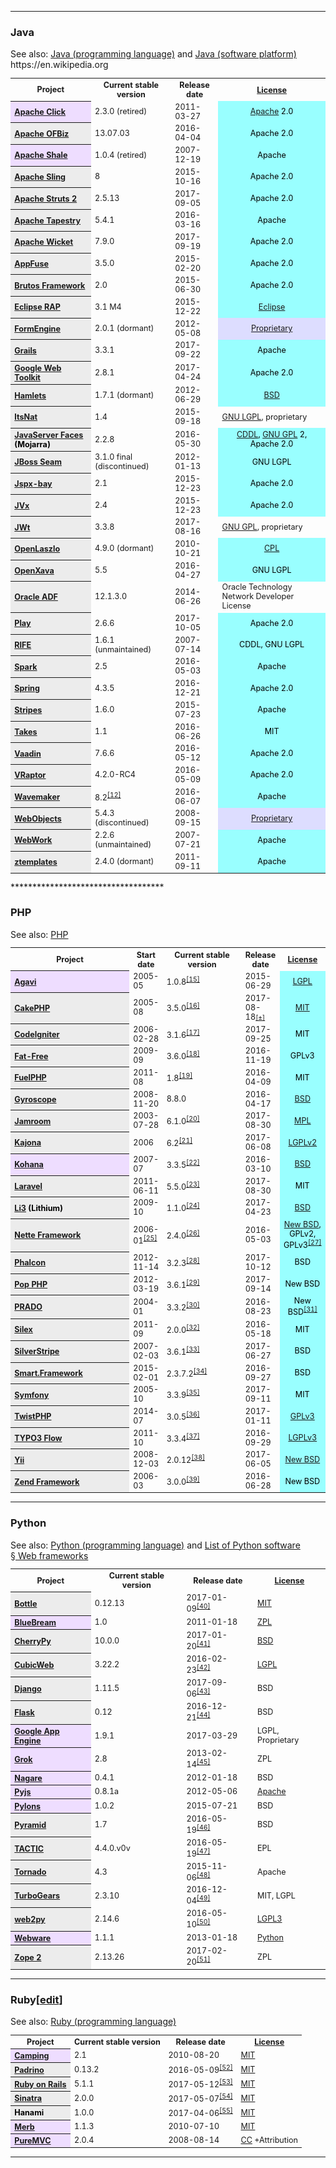 
***********************************************************
<h3><span class="mw-headline" id="Java">Java</span></span></h3>
<div role="note" class="hatnote navigation-not-searchable">See also: <a href="https://en.wikipedia.org/wiki/Java_(programming_language)" title="Java (programming language)">Java (programming language)</a> and <a href="https://en.wikipedia.org/wiki/Java_(software_platform)" title="Java (software platform)">Java (software platform)</a></div>
<table class="wikitable sortable" style="font-size: 90%">
<tr>
<th>Project</th>
<th>Current stable version</th>
<th>Release date</th>
<th><a href="https://en.wikipedia.org/wiki/License" title="License">License</a></th>
</tr>
<tr>
<th style="background: #edf; color: black; vertical-align: middle; text-align: left; font-weight: bolder;" class="rh heading table-rh"><a href="https://en.wikipedia.org/wiki/Apache_Click" title="Apache Click">Apache Click</a></th>
<td>2.3.0 (retired)</td>
<td>2011-03-27</td>
<td style="background: #9FF; color: black; vertical-align: middle; text-align: center;" class="free table-free"><a href="https://en.wikipedia.org/wiki/Apache_Software_License" class="mw-redirect" title="Apache Software License">Apache</a> 2.0</td>
</tr>
<tr>
<th style="background: #ececec; color: black; font-weight: bold; vertical-align: middle; text-align: left;" class="table-rh"><a href="https://en.wikipedia.org/wiki/Apache_OFBiz" title="Apache OFBiz">Apache OFBiz</a></th>
<td>13.07.03</td>
<td>2016-04-04</td>
<td style="background: #9FF; color: black; vertical-align: middle; text-align: center;" class="free table-free">Apache 2.0</td>
</tr>
<tr>
<th style="background: #edf; color: black; vertical-align: middle; text-align: left; font-weight: bolder;" class="rh heading table-rh"><a href="https://en.wikipedia.org/wiki/Shale_Framework_(software)" class="mw-redirect" title="Shale Framework (software)">Apache Shale</a></th>
<td>1.0.4 (retired)</td>
<td>2007-12-19</td>
<td style="background: #9FF; color: black; vertical-align: middle; text-align: center;" class="free table-free">Apache</td>
</tr>
<tr>
<th style="background: #ececec; color: black; font-weight: bold; vertical-align: middle; text-align: left;" class="table-rh"><a href="https://en.wikipedia.org/wiki/Apache_Sling" title="Apache Sling">Apache Sling</a></th>
<td>8</td>
<td>2015-10-16</td>
<td style="background: #9FF; color: black; vertical-align: middle; text-align: center;" class="free table-free">Apache 2.0</td>
</tr>
<tr>
<th style="background: #ececec; color: black; font-weight: bold; vertical-align: middle; text-align: left;" class="table-rh"><a href="https://en.wikipedia.org/wiki/Apache_Struts_2" title="Apache Struts 2">Apache Struts 2</a></th>
<td>2.5.13</td>
<td>2017-09-05</td>
<td style="background: #9FF; color: black; vertical-align: middle; text-align: center;" class="free table-free">Apache 2.0</td>
</tr>
<tr>
<th style="background: #ececec; color: black; font-weight: bold; vertical-align: middle; text-align: left;" class="table-rh"><a href="https://en.wikipedia.org/wiki/Apache_Tapestry" title="Apache Tapestry">Apache Tapestry</a></th>
<td>5.4.1</td>
<td>2016-03-16</td>
<td style="background: #9FF; color: black; vertical-align: middle; text-align: center;" class="free table-free">Apache</td>
</tr>
<tr>
<th style="background: #ececec; color: black; font-weight: bold; vertical-align: middle; text-align: left;" class="table-rh"><a href="https://en.wikipedia.org/wiki/Apache_Wicket" title="Apache Wicket">Apache Wicket</a></th>
<td>7.9.0</td>
<td>2017-09-19</td>
<td style="background: #9FF; color: black; vertical-align: middle; text-align: center;" class="free table-free">Apache 2.0</td>
</tr>
<tr>
<th style="background: #ececec; color: black; font-weight: bold; vertical-align: middle; text-align: left;" class="table-rh"><a href="https://en.wikipedia.org/wiki/AppFuse" title="AppFuse">AppFuse</a></th>
<td>3.5.0</td>
<td>2015-02-20</td>
<td style="background: #9FF; color: black; vertical-align: middle; text-align: center;" class="free table-free">Apache 2.0</td>
</tr>
<tr>
<th style="background: #ececec; color: black; font-weight: bold; vertical-align: middle; text-align: left;" class="table-rh"><a href="https://en.wikipedia.org/wiki/Brutos_Framework" title="Brutos Framework">Brutos Framework</a></th>
<td>2.0</td>
<td>2015-06-30</td>
<td style="background: #9FF; color: black; vertical-align: middle; text-align: center;" class="free table-free">Apache 2.0</td>
</tr>
<tr>
<th style="background: #ececec; color: black; font-weight: bold; vertical-align: middle; text-align: left;" class="table-rh"><a href="https://en.wikipedia.org/wiki/Remote_Application_Platform" title="Remote Application Platform">Eclipse RAP</a></th>
<td>3.1 M4</td>
<td>2015-12-22</td>
<td style="background: #9FF; color: black; vertical-align: middle; text-align: center;" class="free table-free"><a href="https://en.wikipedia.org/wiki/Eclipse_Public_License" title="Eclipse Public License">Eclipse</a></td>
</tr>
<tr>
<th style="background: #ececec; color: black; font-weight: bold; vertical-align: middle; text-align: left;" class="table-rh"><a href="https://en.wikipedia.org/wiki/FormEngine" title="FormEngine">FormEngine</a></th>
<td>2.0.1 (dormant)</td>
<td>2012-05-08</td>
<td style="background: #ddf; vertical-align: middle; text-align: center;" class="table-proprietary"><a href="https://en.wikipedia.org/wiki/Proprietary_software" title="Proprietary software">Proprietary</a></td>
</tr>
<tr>
<th style="background: #ececec; color: black; font-weight: bold; vertical-align: middle; text-align: left;" class="table-rh"><a href="https://en.wikipedia.org/wiki/Grails_(framework)" title="Grails (framework)">Grails</a></th>
<td>3.3.1</td>
<td>2017-09-22</td>
<td style="background: #9FF; color: black; vertical-align: middle; text-align: center;" class="free table-free">Apache</td>
</tr>
<tr>
<th style="background: #ececec; color: black; font-weight: bold; vertical-align: middle; text-align: left;" class="table-rh"><a href="https://en.wikipedia.org/wiki/Google_Web_Toolkit" title="Google Web Toolkit">Google Web Toolkit</a></th>
<td>2.8.1</td>
<td>2017-04-24</td>
<td style="background: #9FF; color: black; vertical-align: middle; text-align: center;" class="free table-free">Apache 2.0</td>
</tr>
<tr>
<th style="background: #ececec; color: black; font-weight: bold; vertical-align: middle; text-align: left;" class="table-rh"><a href="https://en.wikipedia.org/wiki/Hamlets" title="Hamlets">Hamlets</a></th>
<td>1.7.1 (dormant)</td>
<td>2012-06-29</td>
<td style="background: #9FF; color: black; vertical-align: middle; text-align: center;" class="free table-free"><a href="https://en.wikipedia.org/wiki/BSD_licenses" title="BSD licenses">BSD</a></td>
</tr>
<tr>
<th style="background: #ececec; color: black; font-weight: bold; vertical-align: middle; text-align: left;" class="table-rh"><a href="https://en.wikipedia.org/wiki/ItsNat" title="ItsNat">ItsNat</a></th>
<td>1.4</td>
<td>2015-09-18</td>
<td><a href="/wiki/GNU_Lesser_General_Public_License" title="GNU Lesser General Public License">GNU LGPL</a>, proprietary</td>
</tr>
<tr>
<th style="background: #ececec; color: black; font-weight: bold; vertical-align: middle; text-align: left;" class="table-rh"><a href="https://en.wikipedia.org/wiki/JavaServer_Faces" title="JavaServer Faces">JavaServer Faces</a> (Mojarra)</th>
<td>2.2.8</td>
<td>2016-05-30</td>https://en.wikipedia.org
<td style="background: #9FF; color: black; vertical-align: middle; text-align: center;" class="free table-free"><a href="https://en.wikipedia.org/wiki/Common_Development_and_Distribution_License" title="Common Development and Distribution License">CDDL</a>, <a href="https://en.wikipedia.org/wiki/GNU_General_Public_License" title="GNU General Public License">GNU GPL</a> 2, Apache 2.0</td>
</tr>
<tr>
<th style="background: #ececec; color: black; font-weight: bold; vertical-align: middle; text-align: left;" class="table-rh"><a href="https://en.wikipedia.org/wiki/JBoss_Seam" title="JBoss Seam">JBoss Seam</a></th>
<td>3.1.0 final (discontinued)</td>
<td>2012-01-13</td>
<td style="background: #9FF; color: black; vertical-align: middle; text-align: center;" class="free table-free">GNU LGPL</td>
</tr>
<tr>
<th style="background: #ececec; color: black; font-weight: bold; vertical-align: middle; text-align: left;" class="table-rh"><a href="https://en.wikipedia.org/wiki/Jspx-bay" title="Jspx-bay">Jspx-bay</a></th>
<td>2.1</td>
<td>2015-12-23</td>
<td style="background: #9FF; color: black; vertical-align: middle; text-align: center;" class="free table-free">Apache 2.0</td>
</tr>
<tr>
<th style="background: #ececec; color: black; font-weight: bold; vertical-align: middle; text-align: left;" class="table-rh"><a href="https://en.wikipedia.org/wiki/JVx_(Framework)" title="JVx (Framework)">JVx</a></th>
<td>2.4</td>
<td>2015-12-23</td>
<td style="background: #9FF; color: black; vertical-align: middle; text-align: center;" class="free table-free">Apache 2.0</td>
</tr>
<tr>
<th style="background: #ececec; color: black; font-weight: bold; vertical-align: middle; text-align: left;" class="table-rh"><a href="https://en.wikipedia.org/wiki/JWt_(Java_web_toolkit)" title="JWt (Java web toolkit)">JWt</a></th>
<td>3.3.8</td>
<td>2017-08-16</td>
<td><a href="https://en.wikipedia.org/wiki/GNU_General_Public_License" title="GNU General Public License">GNU GPL</a>, proprietary</td>
</tr>
<tr>
<th style="background: #ececec; color: black; font-weight: bold; vertical-align: middle; text-align: left;" class="table-rh"><a href="https://en.wikipedia.org/wiki/OpenLaszlo" title="OpenLaszlo">OpenLaszlo</a></th>
<td>4.9.0 (dormant)</td>
<td>2010-10-21</td>
<td style="background: #9FF; color: black; vertical-align: middle; text-align: center;" class="free table-free"><a href="https://en.wikipedia.org/wiki/Common_Public_License" title="Common Public License">CPL</a></td>
</tr>
<tr>
<th style="background: #ececec; color: black; font-weight: bold; vertical-align: middle; text-align: left;" class="table-rh"><a href="https://en.wikipedia.org/wiki/OpenXava" title="OpenXava">OpenXava</a></th>
<td>5.5</td>
<td>2016-04-27</td>
<td style="background: #9FF; color: black; vertical-align: middle; text-align: center;" class="free table-free">GNU LGPL</td>
</tr>
<tr>
<th style="background: #ececec; color: black; font-weight: bold; vertical-align: middle; text-align: left;" class="table-rh"><a href="https://en.wikipedia.org/wiki/Oracle_Application_Development_Framework" title="Oracle Application Development Framework">Oracle ADF</a></th>
<td>12.1.3.0</td>
<td>2014-06-26</td>
<td>Oracle Technology Network Developer License</td>
</tr>
<tr>
<th style="background: #ececec; color: black; font-weight: bold; vertical-align: middle; text-align: left;" class="table-rh"><a href="https://en.wikipedia.org/wiki/Play_Framework" title="Play Framework">Play</a></th>
<td>2.6.6</td>
<td>2017-10-05</td>
<td style="background: #9FF; color: black; vertical-align: middle; text-align: center;" class="free table-free">Apache 2.0</td>
</tr>
<tr>
<th style="background: #ececec; color: black; font-weight: bold; vertical-align: middle; text-align: left;" class="table-rh"><a href="https://en.wikipedia.org/wiki/RIFE" title="RIFE">RIFE</a></th>
<td>1.6.1 (unmaintained)</td>
<td>2007-07-14</td>
<td style="background: #9FF; color: black; vertical-align: middle; text-align: center;" class="free table-free">CDDL, GNU LGPL</td>
</tr>
<tr>
<th style="background: #ececec; color: black; font-weight: bold; vertical-align: middle; text-align: left;" class="table-rh"><a href="https://en.wikipedia.org/wiki/Spark_(software)" title="Spark (software)">Spark</a></th>
<td>2.5</td>
<td>2016-05-03</td>
<td style="background: #9FF; color: black; vertical-align: middle; text-align: center;" class="free table-free">Apache</td>
</tr>
<tr>
<th style="background: #ececec; color: black; font-weight: bold; vertical-align: middle; text-align: left;" class="table-rh"><a href="https://en.wikipedia.org/wiki/Spring_Framework" title="Spring Framework">Spring</a></th>
<td>4.3.5</td>
<td>2016-12-21</td>
<td style="background: #9FF; color: black; vertical-align: middle; text-align: center;" class="free table-free">Apache 2.0</td>
</tr>
<tr>
<th style="background: #ececec; color: black; font-weight: bold; vertical-align: middle; text-align: left;" class="table-rh"><a href="https://en.wikipedia.org/wiki/Stripes_(framework)" title="Stripes (framework)">Stripes</a></th>
<td>1.6.0</td>
<td>2015-07-23</td>
<td style="background: #9FF; color: black; vertical-align: middle; text-align: center;" class="free table-free">Apache</td>
</tr>
<tr>
<th style="background: #ececec; color: black; font-weight: bold; vertical-align: middle; text-align: left;" class="table-rh"><a href="https://en.wikipedia.org/wiki/Takes_(framework)" title="Takes (framework)">Takes</a></th>
<td>1.1</td>
<td>2016-06-26</td>
<td style="background: #9FF; color: black; vertical-align: middle; text-align: center;" class="free table-free">MIT</td>
</tr>
<tr>
<th style="background: #ececec; color: black; font-weight: bold; vertical-align: middle; text-align: left;" class="table-rh"><a href="https://en.wikipedia.org/wiki/Vaadin" title="Vaadin">Vaadin</a></th>
<td>7.6.6</td>
<td>2016-05-12</td>
<td style="background: #9FF; color: black; vertical-align: middle; text-align: center;" class="free table-free">Apache 2.0</td>
</tr>
<tr>
<th style="background: #ececec; color: black; font-weight: bold; vertical-align: middle; text-align: left;" class="table-rh"><a href="https://en.wikipedia.org/wiki/VRaptor" title="VRaptor">VRaptor</a></th>
<td>4.2.0-RC4</td>
<td>2016-05-09</td>
<td style="background: #9FF; color: black; vertical-align: middle; text-align: center;" class="free table-free">Apache 2.0</td>
</tr>
<tr>
<th style="background: #ececec; color: black; font-weight: bold; vertical-align: middle; text-align: left;" class="table-rh"><a href="https://en.wikipedia.org/wiki/Wavemaker" class="mw-redirect" title="Wavemaker">Wavemaker</a></th>
<td>8.2<sup id="cite_ref-12" class="reference"><a href="#cite_note-12">[12]</a></sup></td>
<td>2016-06-07</td>
<td style="background: #9FF; color: black; vertical-align: middle; text-align: center;" class="free table-free">Apache</td>
</tr>
<tr>
<th style="background: #ececec; color: black; font-weight: bold; vertical-align: middle; text-align: left;" class="table-rh"><a href="https://en.wikipedia.org/wiki/WebObjects" title="WebObjects">WebObjects</a></th>
<td>5.4.3 (discontinued)</td>
<td>2008-09-15</td>
<td style="background: #ddf; vertical-align: middle; text-align: center;" class="table-proprietary"><a href="https://en.wikipedia.org/wiki/Proprietary_software" title="Proprietary software">Proprietary</a></td>
</tr>
<tr>
<th style="background: #ececec; color: black; font-weight: bold; vertical-align: middle; text-align: left;" class="table-rh"><a href="https://en.wikipedia.org/wiki/WebWork" title="WebWork">WebWork</a></th>
<td>2.2.6 (unmaintained)</td>
<td>2007-07-21</td>
<td style="background: #9FF; color: black; vertical-align: middle; text-align: center;" class="free table-free">Apache</td>
</tr>
<tr>
<th style="background: #ececec; color: black; font-weight: bold; vertical-align: middle; text-align: left;" class="table-rh"><a href="https://en.wikipedia.org/wiki/Ztemplates" class="mw-redirect" title="Ztemplates">ztemplates</a></th>
<td>2.4.0 (dormant)</td>
<td>2011-09-11</td>
<td style="background: #9FF; color: black; vertical-align: middle; text-align: center;" class="free table-free">Apache</td>
</tr>
</table>
***********************************


<h3><span class="mw-headline" id="PHP">PHP</span></span></span></h3>
<div role="note" class="hatnote navigation-not-searchable">See also: <a href="https://en.wikipedia.org/wiki/PHP" title="PHP">PHP</a></div>
<table class="wikitable sortable" style="font-size: 90%">
<tr>
<th style="width:140pt;">Project</th>
<th>Start date</th>
<th style="width:90pt;">Current stable version</th>
<th>Release date</th>
<th><a href="https://en.wikipedia.org/wiki/Software_license" title="Software license">License</a></th>
</tr>
<tr>
<th style="background: #edf; color: black; vertical-align: middle; text-align: left; font-weight: bolder;" class="rh heading table-rh"><a href="https://en.wikipedia.org/wiki/Agavi" title="Agavi">Agavi</a></th>
<td>2005-05</td>
<td>1.0.8<sup id="cite_ref-agavi_release_15-0" class="reference"><a href="#cite_note-agavi_release-15">[15]</a></sup></td>
<td>2015-06-29</td>
<td style="background: #9FF; color: black; vertical-align: middle; text-align: center;" class="free table-free"><a href="https://en.wikipedia.org/wiki/GNU_Lesser_General_Public_License" title="GNU Lesser General Public License">LGPL</a></td>
</tr>
<tr>
<th style="background: #ececec; color: black; font-weight: bold; vertical-align: middle; text-align: left;" class="table-rh"><a href="https://en.wikipedia.org/wiki/CakePHP" title="CakePHP">CakePHP</a></th>
<td>2005-08</td>
<td>3.5.0<sup id="cite_ref-cakephp_release_16-0" class="reference"><a href="#cite_note-cakephp_release-16">[16]</a></sup></td>
<td>2017-08-18<small class="plainlinks"><a class="external text" href="//en.wikipedia.org/w/index.php?title=Template:CakePHP_version&amp;action=edit">[±]</a></small></td>
<td style="background: #9FF; color: black; vertical-align: middle; text-align: center;" class="free table-free"><a href="https://en.wikipedia.org/wiki/MIT_License" title="MIT License">MIT</a></td>
</tr>
<tr>
<th style="background: #ececec; color: black; font-weight: bold; vertical-align: middle; text-align: left;" class="table-rh"><a href="https://en.wikipedia.org/wiki/CodeIgniter" title="CodeIgniter">CodeIgniter</a></th>
<td>2006-02-28</td>
<td>3.1.6<sup id="cite_ref-ci_release_17-0" class="reference"><a href="#cite_note-ci_release-17">[17]</a></sup></td>
<td>2017-09-25</td>
<td style="background: #9FF; color: black; vertical-align: middle; text-align: center;" class="free table-free">MIT</td>
</tr>
<tr>
<th style="background: #ececec; color: black; font-weight: bold; vertical-align: middle; text-align: left;" class="table-rh"><a href="https://en.wikipedia.org/wiki/Fat-Free_Framework" title="Fat-Free Framework">Fat-Free</a></th>
<td>2009-09</td>
<td>3.6.0<sup id="cite_ref-fatfreegit_18-0" class="reference"><a href="#cite_note-fatfreegit-18">[18]</a></sup></td>
<td>2016-11-19</td>
<td style="background: #9FF; color: black; vertical-align: middle; text-align: center;" class="free table-free">GPLv3</td>
</tr>
<tr>
<th style="background: #ececec; color: black; font-weight: bold; vertical-align: middle; text-align: left;" class="table-rh"><a href="https://en.wikipedia.org/wiki/FuelPHP" title="FuelPHP">FuelPHP</a></th>
<td>2011-08</td>
<td>1.8<sup id="cite_ref-fuel_release_19-0" class="reference"><a href="#cite_note-fuel_release-19">[19]</a></sup></td>
<td>2016-04-09</td>
<td style="background: #9FF; color: black; vertical-align: middle; text-align: center;" class="free table-free">MIT</td>
</tr>
<tr>
<th style="background: #ececec; color: black; font-weight: bold; vertical-align: middle; text-align: left;" class="table-rh"><a href="https://en.wikipedia.org/wiki/Gyroscope_(software)" title="Gyroscope (software)">Gyroscope</a></th>
<td>2008-11-20</td>
<td>8.8.0</td>
<td>2016-04-17</td>
<td style="background: #9FF; color: black; vertical-align: middle; text-align: center;" class="free table-free"><a href="https://en.wikipedia.org/wiki/BSD_licenses" title="BSD licenses">BSD</a></td>
</tr>
<tr>
<th style="background: #ececec; color: black; font-weight: bold; vertical-align: middle; text-align: left;" class="table-rh"><a href="https://en.wikipedia.org/wiki/Jamroom" title="Jamroom">Jamroom</a></th>
<td>2003-07-28</td>
<td>6.1.0<sup id="cite_ref-jamroom_release_20-0" class="reference"><a href="#cite_note-jamroom_release-20">[20]</a></sup></td>
<td>2017-08-30</td>
<td style="background: #9FF; color: black; vertical-align: middle; text-align: center;" class="free table-free"><a href="https://en.wikipedia.org/wiki/Mozilla_Public_License" title="Mozilla Public License">MPL</a></td>
</tr>
<tr>
<th style="background: #ececec; color: black; font-weight: bold; vertical-align: middle; text-align: left;" class="table-rh"><a href="https://en.wikipedia.org/wiki/Kajona" title="Kajona">Kajona</a></th>
<td>2006</td>
<td>6.2<sup id="cite_ref-kajona_release_21-0" class="reference"><a href="#cite_note-kajona_release-21">[21]</a></sup></td>
<td>2017-06-08</td>
<td style="background: #9FF; color: black; vertical-align: middle; text-align: center;" class="free table-free"><a href="https://en.wikipedia.org/wiki/GNU_Lesser_General_Public_License" title="GNU Lesser General Public License">LGPLv2</a></td>
</tr>
<tr>
<th style="background: #edf; color: black; vertical-align: middle; text-align: left; font-weight: bolder;" class="rh heading table-rh"><a href="https://en.wikipedia.org/wiki/Kohana_(framework)" title="Kohana (framework)">Kohana</a></th>
<td>2007-07</td>
<td>3.3.5<sup id="cite_ref-kohana_release_22-0" class="reference"><a href="#cite_note-kohana_release-22">[22]</a></sup></td>
<td>2016-03-10</td>
<td style="background: #9FF; color: black; vertical-align: middle; text-align: center;" class="free table-free"><a href="https://en.wikipedia.org/wiki/BSD_licenses" title="BSD licenses">BSD</a></td>
</tr>
<tr>
<th style="background: #ececec; color: black; font-weight: bold; vertical-align: middle; text-align: left;" class="table-rh"><a href="https://en.wikipedia.org/wiki/Laravel" title="Laravel">Laravel</a></th>
<td>2011-06-11</td>
<td>5.5.0<sup id="cite_ref-23" class="reference"><a href="#cite_note-23">[23]</a></sup></td>
<td>2017-08-30</td>
<td style="background: #9FF; color: black; vertical-align: middle; text-align: center;" class="free table-free">MIT</td>
</tr>
<tr>
<th style="background: #ececec; color: black; font-weight: bold; vertical-align: middle; text-align: left;" class="table-rh"><a href="https://en.wikipedia.org/wiki/Li3_(software)" title="Li3 (software)">Li3</a> (Lithium)</th>
<td>2009-10</td>
<td>1.1.0<sup id="cite_ref-li3_release_24-0" class="reference"><a href="#cite_note-li3_release-24">[24]</a></sup></td>
<td>2017-04-23</td>
<td style="background: #9FF; color: black; vertical-align: middle; text-align: center;" class="free table-free"><a href="https://en.wikipedia.org/wiki/BSD_licenses" title="BSD licenses">BSD</a></td>
</tr>
<tr>
<th style="background: #ececec; color: black; font-weight: bold; vertical-align: middle; text-align: left;" class="table-rh"><a href="https://en.wikipedia.org/wiki/Nette_Framework" title="Nette Framework">Nette Framework</a></th>
<td>2006-01<sup id="cite_ref-25" class="reference"><a href="#cite_note-25">[25]</a></sup></td>
<td>2.4.0<sup id="cite_ref-26" class="reference"><a href="#cite_note-26">[26]</a></sup></td>
<td>2016-05-03</td>
<td style="background: #9FF; color: black; vertical-align: middle; text-align: center;" class="free table-free"><a href="https://en.wikipedia.org/wiki/New_BSD_License" class="mw-redirect" title="New BSD License">New BSD</a>, GPLv2, GPLv3<sup id="cite_ref-27" class="reference"><a href="#cite_note-27">[27]</a></sup></td>
</tr>
<tr>
<th style="background: #ececec; color: black; font-weight: bold; vertical-align: middle; text-align: left;" class="table-rh"><a href="https://en.wikipedia.org/wiki/Phalcon_(framework)" title="Phalcon (framework)">Phalcon</a></th>
<td>2012-11-14</td>
<td>3.2.3<sup id="cite_ref-phalcon_release_28-0" class="reference"><a href="#cite_note-phalcon_release-28">[28]</a></sup></td>
<td>2017-10-12</td>
<td style="background: #9FF; color: black; vertical-align: middle; text-align: center;" class="free table-free">BSD</td>
</tr>
<tr>
<th style="background: #ececec; color: black; font-weight: bold; vertical-align: middle; text-align: left;" class="table-rh"><a href="https://en.wikipedia.org/wiki/Pop_PHP_Framework" title="Pop PHP Framework">Pop PHP</a></th>
<td>2012-03-19</td>
<td>3.6.1<sup id="cite_ref-29" class="reference"><a href="#cite_note-29">[29]</a></sup></td>
<td>2017-09-14</td>
<td style="background: #9FF; color: black; vertical-align: middle; text-align: center;" class="free table-free">New BSD</td>
</tr>
<tr>
<th style="background: #ececec; color: black; font-weight: bold; vertical-align: middle; text-align: left;" class="table-rh"><a href="https://en.wikipedia.org/wiki/PRADO_(framework)" title="PRADO (framework)">PRADO</a></th>
<td>2004-01</td>
<td>3.3.2<sup id="cite_ref-30" class="reference"><a href="#cite_note-30">[30]</a></sup></td>
<td>2016-08-23</td>
<td style="background: #9FF; color: black; vertical-align: middle; text-align: center;" class="free table-free">New BSD<sup id="cite_ref-31" class="reference"><a href="#cite_note-31">[31]</a></sup></td>
</tr>
<tr>
<th style="background: #ececec; color: black; font-weight: bold; vertical-align: middle; text-align: left;" class="table-rh"><a href="https://en.wikipedia.org/wiki/Silex_(web_framework)" title="Silex (web framework)">Silex</a></th>
<td>2011-09</td>
<td>2.0.0<sup id="cite_ref-silex_release_32-0" class="reference"><a href="#cite_note-silex_release-32">[32]</a></sup></td>
<td>2016-05-18</td>
<td style="background: #9FF; color: black; vertical-align: middle; text-align: center;" class="free table-free">MIT</td>
</tr>
<tr>
<th style="background: #ececec; color: black; font-weight: bold; vertical-align: middle; text-align: left;" class="table-rh"><a href="https://en.wikipedia.org/wiki/SilverStripe" title="SilverStripe">SilverStripe</a></th>
<td>2007-02-03</td>
<td>3.6.1<sup id="cite_ref-silverstripe_release_33-0" class="reference"><a href="#cite_note-silverstripe_release-33">[33]</a></sup></td>
<td>2017-06-27</td>
<td style="background: #9FF; color: black; vertical-align: middle; text-align: center;" class="free table-free">BSD</td>
</tr>
<tr>
<th style="background: #ececec; color: black; font-weight: bold; vertical-align: middle; text-align: left;" class="table-rh"><a href="https://en.wikipedia.org/wiki/Smart_Framework_PHP" title="Smart Framework PHP">Smart.Framework</a></th>
<td>2015-02-01</td>
<td>2.3.7.2<sup id="cite_ref-34" class="reference"><a href="#cite_note-34">[34]</a></sup></td>
<td>2016-09-27</td>
<td style="background: #9FF; color: black; vertical-align: middle; text-align: center;" class="free table-free">BSD</td>
</tr>
<tr>
<th style="background: #ececec; color: black; font-weight: bold; vertical-align: middle; text-align: left;" class="table-rh"><a href="https://en.wikipedia.org/wiki/Symfony" title="Symfony">Symfony</a></th>
<td>2005-10</td>
<td>3.3.9<sup id="cite_ref-35" class="reference"><a href="#cite_note-35">[35]</a></sup></td>
<td>2017-09-11</td>
<td style="background: #9FF; color: black; vertical-align: middle; text-align: center;" class="free table-free">MIT</td>
</tr>
<tr>
<th style="background: #ececec; color: black; font-weight: bold; vertical-align: middle; text-align: left;" class="table-rh"><a href="https://en.wikipedia.org/wiki/TwistPHP" title="TwistPHP">TwistPHP</a></th>
<td>2014-07</td>
<td>3.0.5<sup id="cite_ref-twistphp_release_36-0" class="reference"><a href="#cite_note-twistphp_release-36">[36]</a></sup></td>
<td>2017-01-11</td>
<td style="background: #9FF; color: black; vertical-align: middle; text-align: center;" class="free table-free"><a href="https://en.wikipedia.org/wiki/GNU_General_Public_License" title="GNU General Public License">GPLv3</a></td>
</tr>
<tr>
<th style="background: #ececec; color: black; font-weight: bold; vertical-align: middle; text-align: left;" class="table-rh"><a href="https://en.wikipedia.org/wiki/TYPO3_Flow" title="TYPO3 Flow">TYPO3 Flow</a></th>
<td>2011-10</td>
<td>3.3.4<sup id="cite_ref-typo3release_37-0" class="reference"><a href="#cite_note-typo3release-37">[37]</a></sup></td>
<td>2016-09-29</td>
<td style="background: #9FF; color: black; vertical-align: middle; text-align: center;" class="free table-free"><a href="https://en.wikipedia.org/wiki/GNU_Lesser_General_Public_License" title="GNU Lesser General Public License">LGPLv3</a></td>
</tr>
<tr>
<th style="background: #ececec; color: black; font-weight: bold; vertical-align: middle; text-align: left;" class="table-rh"><a href="https://en.wikipedia.org/wiki/Yii" title="Yii">Yii</a></th>
<td>2008-12-03</td>
<td>2.0.12<sup id="cite_ref-38" class="reference"><a href="#cite_note-38">[38]</a></sup></td>
<td>2017-06-05</td>
<td style="background: #9FF; color: black; vertical-align: middle; text-align: center;" class="free table-free"><a href="https://en.wikipedia.org/wiki/New_BSD_Licence" class="mw-redirect" title="New BSD Licence">New BSD</a></td>
</tr>
<tr>
<th style="background: #ececec; color: black; font-weight: bold; vertical-align: middle; text-align: left;" class="table-rh"><a href="https://en.wikipedia.org/wiki/Zend_Framework" title="Zend Framework">Zend Framework</a></th>
<td>2006-03</td>
<td>3.0.0<sup id="cite_ref-zend_release_39-0" class="reference"><a href="#cite_note-zend_release-39">[39]</a></sup></td>
<td>2016-06-28</td>
<td style="background: #9FF; color: black; vertical-align: middle; text-align: center;" class="free table-free">New BSD</td>
</tr>
</table>

************************


<h3><span class="mw-headline" id="Python">Python</span></span></h3>
<div role="note" class="hatnote navigation-not-searchable">See also: <a href="https://en.wikipedia.org/wiki/Python_(programming_language)" title="Python (programming language)">Python (programming language)</a> and <a href="https://en.wikipedia.org/wiki/List_of_Python_software#Web_frameworks" title="List of Python software">List of Python software §&#160;Web frameworks</a></div>
<table class="wikitable sortable" style="font-size: 90%">
<tr>
<th>Project</th>
<th>Current stable version</th>
<th>Release date</th>
<th><a href="https://en.wikipedia.org/wiki/Software_license" title="Software license">License</a></th>
</tr>
<tr>
<th style="background: #ececec; color: black; font-weight: bold; vertical-align: middle; text-align: left;" class="table-rh"><a href="https://en.wikipedia.org/wiki/Bottle_(web_framework)" title="Bottle (web framework)">Bottle</a></th>
<td>0.12.13</td>
<td>2017-01-09<sup id="cite_ref-bottle_release_40-0" class="reference"><a href="#cite_note-bottle_release-40">[40]</a></sup></td>
<td><a href="https://en.wikipedia.org/wiki/MIT_license" class="mw-redirect" title="MIT license">MIT</a></td>
</tr>
<tr>
<th style="background: #edf; color: black; vertical-align: middle; text-align: left; font-weight: bolder;" class="rh heading table-rh"><a href="https://en.wikipedia.org/wiki/BlueBream" class="mw-redirect" title="BlueBream">BlueBream</a></th>
<td>1.0</td>
<td>2011-01-18</td>
<td><a href="https://en.wikipedia.org/wiki/Zope_Public_License" title="Zope Public License">ZPL</a></td>
</tr>
<tr>
<th style="background: #ececec; color: black; font-weight: bold; vertical-align: middle; text-align: left;" class="table-rh"><a href="https://en.wikipedia.org/wiki/CherryPy" title="CherryPy">CherryPy</a></th>
<td>10.0.0</td>
<td>2017-01-20<sup id="cite_ref-cp_release_41-0" class="reference"><a href="#cite_note-cp_release-41">[41]</a></sup></td>
<td><a href="https://en.wikipedia.org/wiki/BSD_licenses" title="BSD licenses">BSD</a></td>
</tr>
<tr>
<th style="background: #ececec; color: black; font-weight: bold; vertical-align: middle; text-align: left;" class="table-rh"><a href="https://en.wikipedia.org/wiki/CubicWeb" title="CubicWeb">CubicWeb</a></th>
<td>3.22.2</td>
<td>2016-02-23<sup id="cite_ref-cubicweb_release_42-0" class="reference"><a href="#cite_note-cubicweb_release-42">[42]</a></sup></td>
<td><a href="https://en.wikipedia.org/wiki/GNU_Lesser_General_Public_License" title="GNU Lesser General Public License">LGPL</a></td>
</tr>
<tr>
<th style="background: #ececec; color: black; font-weight: bold; vertical-align: middle; text-align: left;" class="table-rh"><a href="https://en.wikipedia.org/wiki/Django_(web_framework)" title="Django (web framework)">Django</a></th>
<td>1.11.5</td>
<td>2017-09-06<sup id="cite_ref-43" class="reference"><a href="#cite_note-43">[43]</a></sup></td>
<td>BSD</td>
</tr>
<tr>
<th style="background: #ececec; color: black; font-weight: bold; vertical-align: middle; text-align: left;" class="table-rh"><a href="https://en.wikipedia.org/wiki/Flask_(web_framework)" title="Flask (web framework)">Flask</a></th>
<td>0.12</td>
<td>2016-12-21<sup id="cite_ref-44" class="reference"><a href="#cite_note-44">[44]</a></sup></td>
<td>BSD</td>
</tr>
<tr>
<th style="background: #edf; color: black; vertical-align: middle; text-align: left; font-weight: bolder;" class="rh heading table-rh"><a href="https://en.wikipedia.org/wiki/Google_App_Engine" title="Google App Engine">Google App Engine</a></th>
<td>1.9.1</td>
<td>2017-03-29</td>
<td>LGPL, Proprietary</td>
</tr>
<tr>
<th style="background: #edf; color: black; vertical-align: middle; text-align: left; font-weight: bolder;" class="rh heading table-rh"><a href="https://en.wikipedia.org/wiki/Grok_(web_framework)" title="Grok (web framework)">Grok</a></th>
<td>2.8</td>
<td>2013-02-14<sup id="cite_ref-grok_release_45-0" class="reference"><a href="#cite_note-grok_release-45">[45]</a></sup></td>
<td>ZPL</td>
</tr>
<tr>
<th style="background: #edf; color: black; vertical-align: middle; text-align: left; font-weight: bolder;" class="rh heading table-rh"><a href="https://en.wikipedia.org/wiki/Nagare_(web_framework)" title="Nagare (web framework)">Nagare</a></th>
<td>0.4.1</td>
<td>2012-01-18</td>
<td>BSD</td>
</tr>
<tr>
<th style="background: #edf; color: black; vertical-align: middle; text-align: left; font-weight: bolder;" class="rh heading table-rh"><a href="https://en.wikipedia.org/wiki/Pyjs" title="Pyjs">Pyjs</a></th>
<td>0.8.1a</td>
<td>2012-05-06</td>
<td><a href="https://en.wikipedia.org/wiki/Apache_License" title="Apache License">Apache</a></td>
</tr>
<tr>
<th style="background: #edf; color: black; vertical-align: middle; text-align: left; font-weight: bolder;" class="rh heading table-rh"><a href="https://en.wikipedia.org/wiki/Pylons_Framework" class="mw-redirect" title="Pylons Framework">Pylons</a></th>
<td>1.0.2</td>
<td>2015-07-21</td>
<td>BSD</td>
</tr>
<tr>
<th style="background: #ececec; color: black; font-weight: bold; vertical-align: middle; text-align: left;" class="table-rh"><a href="https://en.wikipedia.org/wiki/Pyramid_(web_framework)" class="mw-redirect" title="Pyramid (web framework)">Pyramid</a></th>
<td>1.7</td>
<td>2016-05-19<sup id="cite_ref-pyramid-1.7-changes_46-0" class="reference"><a href="#cite_note-pyramid-1.7-changes-46">[46]</a></sup></td>
<td>BSD</td>
</tr>
<tr>
<th style="background: #ececec; color: black; font-weight: bold; vertical-align: middle; text-align: left;" class="table-rh"><a href="https://en.wikipedia.org/wiki/TACTIC_(web_framework)" title="TACTIC (web framework)">TACTIC</a></th>
<td>4.4.0.v0v</td>
<td>2016-05-19<sup id="cite_ref-47" class="reference"><a href="#cite_note-47">[47]</a></sup></td>
<td>EPL</td>
</tr>
<tr>
<th style="background: #ececec; color: black; font-weight: bold; vertical-align: middle; text-align: left;" class="table-rh"><a href="https://en.wikipedia.org/wiki/Tornado_(web_server)" title="Tornado (web server)">Tornado</a></th>
<td>4.3</td>
<td>2015-11-06<sup id="cite_ref-48" class="reference"><a href="#cite_note-48">[48]</a></sup></td>
<td>Apache</td>
</tr>
<tr>
<th style="background: #ececec; color: black; font-weight: bold; vertical-align: middle; text-align: left;" class="table-rh"><a href="https://en.wikipedia.org/wiki/TurboGears" title="TurboGears">TurboGears</a></th>
<td>2.3.10</td>
<td>2016-12-04<sup id="cite_ref-49" class="reference"><a href="#cite_note-49">[49]</a></sup></td>
<td>MIT, LGPL</td>
</tr>
<tr>
<th style="background: #ececec; color: black; font-weight: bold; vertical-align: middle; text-align: left;" class="table-rh"><a href="https://en.wikipedia.org/wiki/Web2py" title="Web2py">web2py</a></th>
<td>2.14.6</td>
<td>2016-05-10<sup id="cite_ref-50" class="reference"><a href="#cite_note-50">[50]</a></sup></td>
<td><a href="https://en.wikipedia.org/wiki/GNU_Lesser_General_Public_License" title="GNU Lesser General Public License">LGPL3</a></td>
</tr>
<tr>
<th style="background: #edf; color: black; vertical-align: middle; text-align: left; font-weight: bolder;" class="rh heading table-rh"><a href="https://en.wikipedia.org/wiki/Webware_for_Python" title="Webware for Python">Webware</a></th>
<td>1.1.1</td>
<td>2013-01-18</td>
<td><a href="https://en.wikipedia.org/wiki/Python_License" title="Python License">Python</a></td>
</tr>
<tr>
<th style="background: #ececec; color: black; font-weight: bold; vertical-align: middle; text-align: left;" class="table-rh"><a href="https://en.wikipedia.org/wiki/Zope_2" class="mw-redirect" title="Zope 2">Zope 2</a></th>
<td>2.13.26</td>
<td>2017-02-20<sup id="cite_ref-51" class="reference"><a href="#cite_note-51">[51]</a></sup></td>
<td>ZPL</td>
</tr>
</table>

*********************************


<h3><span class="mw-headline" id="Ruby">Ruby</span><span class="mw-editsection"><span class="mw-editsection-bracket">[</span><a href="/w/index.php?title=Comparison_of_web_frameworks&amp;action=edit&amp;section=16" title="Edit section: Ruby">edit</a><span class="mw-editsection-bracket">]</span></span></h3>
<div role="note" class="hatnote navigation-not-searchable">See also: <a href="/wiki/Ruby_(programming_language)" title="Ruby (programming language)">Ruby (programming language)</a></div>
<table class="wikitable sortable" style="font-size: 90%">
<tr>
<th>Project</th>
<th>Current stable version</th>
<th>Release date</th>
<th><a href="/wiki/Software_license" title="Software license">License</a></th>
</tr>
<tr>
<th style="background: #edf; color: black; vertical-align: middle; text-align: left; font-weight: bolder;" class="rh heading table-rh"><a href="/wiki/Camping_(microframework)" title="Camping (microframework)">Camping</a></th>
<td>2.1</td>
<td>2010-08-20</td>
<td><a href="/wiki/MIT_License" title="MIT License">MIT</a></td>
</tr>
<tr>
<th style="background: #ececec; color: black; font-weight: bold; vertical-align: middle; text-align: left;" class="table-rh"><a href="/wiki/Padrino_(web_framework)" title="Padrino (web framework)">Padrino</a></th>
<td>0.13.2</td>
<td>2016-05-09<sup id="cite_ref-changes_52-0" class="reference"><a href="#cite_note-changes-52">[52]</a></sup></td>
<td><a href="/wiki/MIT_License" title="MIT License">MIT</a></td>
</tr>
<tr>
<th style="background: #ececec; color: black; font-weight: bold; vertical-align: middle; text-align: left;" class="table-rh"><a href="/wiki/Ruby_on_Rails" title="Ruby on Rails">Ruby on Rails</a></th>
<td>5.1.1</td>
<td>2017-05-12<sup id="cite_ref-53" class="reference"><a href="#cite_note-53">[53]</a></sup></td>
<td><a href="/wiki/MIT_License" title="MIT License">MIT</a></td>
</tr>
<tr>
<th style="background: #ececec; color: black; font-weight: bold; vertical-align: middle; text-align: left;" class="table-rh"><a href="/wiki/Sinatra_(software)" title="Sinatra (software)">Sinatra</a></th>
<td>2.0.0</td>
<td>2017-05-07<sup id="cite_ref-54" class="reference"><a href="#cite_note-54">[54]</a></sup></td>
<td><a href="/wiki/MIT_License" title="MIT License">MIT</a></td>
</tr>
<tr>
<th style="background: #ececec; color: black; font-weight: bold; vertical-align: middle; text-align: left;" class="table-rh">Hanami</th>
<td>1.0.0</td>
<td>2017-04-06<sup id="cite_ref-55" class="reference"><a href="#cite_note-55">[55]</a></sup></td>
<td><a href="/wiki/MIT_License" title="MIT License">MIT</a></td>
</tr>
<tr>
<th style="background: #edf; color: black; vertical-align: middle; text-align: left; font-weight: bolder;" class="rh heading table-rh"><a href="/wiki/Merb" title="Merb">Merb</a></th>
<td>1.1.3</td>
<td>2010-07-10</td>
<td><a href="/wiki/MIT_License" title="MIT License">MIT</a></td>
</tr>
<tr>
<th style="background: #edf; color: black; vertical-align: middle; text-align: left; font-weight: bolder;" class="rh heading table-rh"><a href="/wiki/PureMVC" title="PureMVC">PureMVC</a></th>
<td>2.0.4</td>
<td>2008-08-14</td>
<td><a href="/wiki/Creative_Commons_license" title="Creative Commons license">CC</a> +Attribution</td>
</tr>
</table>

****************************
